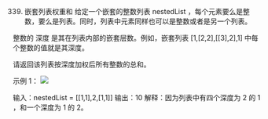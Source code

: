 339. 嵌套列表权重和
给定一个嵌套的整数列表 nestedList ，每个元素要么是整数，要么是列表。同时，列表中元素同样也可以是整数或者是另一个列表。

整数的 深度 是其在列表内部的嵌套层数。例如，嵌套列表 [1,[2,2],[[3],2],1] 中每个整数的值就是其深度。

请返回该列表按深度加权后所有整数的总和。

 

示例 1：
![](https://assets.leetcode.com/uploads/2021/01/14/nestedlistweightsumex1.png)


输入：nestedList = [[1,1],2,[1,1]]
输出：10 
解释：因为列表中有四个深度为 2 的 1 ，和一个深度为 1 的 2。